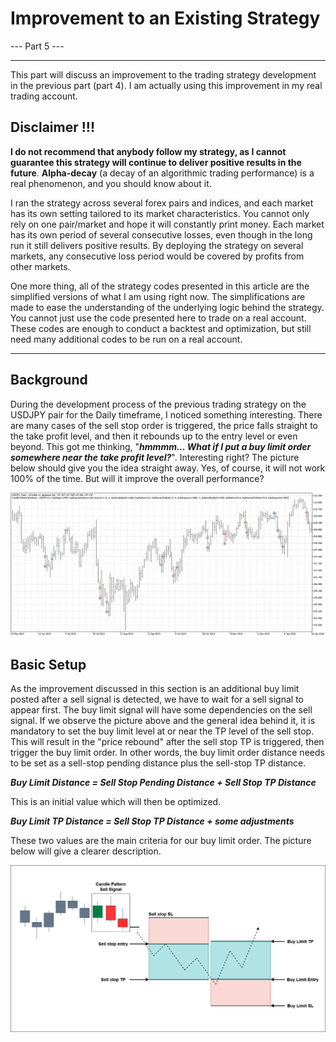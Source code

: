 # Improvement to an Existing Strategy
--- Part 5 ---

---
This part will discuss an improvement to the trading strategy development in the previous part (part 4). I am actually using this improvement in my real trading account.

## Disclaimer !!!

**I do not recommend that anybody follow my strategy, as I cannot guarantee this strategy will continue to deliver positive results in the future**. **Alpha-decay** (a decay of an algorithmic trading performance) is a real phenomenon, and you should know about it.

I ran the strategy across several forex pairs and indices, and each market has its own setting tailored to its market characteristics. You cannot only rely on one pair/market and hope it will constantly print money. Each market has its own period of several consecutive losses, even though in the long run it still delivers positive results. By deploying the strategy on several markets, any consecutive loss period would be covered by profits from other markets.

One more thing, all of the strategy codes presented in this article are the simplified versions of what I am using right now. The simplifications are made to ease the understanding of the underlying logic behind the strategy. You cannot just use the code presented here to trade on a real account. These codes are enough to conduct a backtest and optimization, but still need many additional codes to be run on a real account.

---

## Background
During the development process of the previous trading strategy on the USDJPY pair for the Daily timeframe, I noticed something interesting. There are many cases of the sell stop order is triggered, the price falls straight to the take profit level, and then it rebounds up to the entry level or even beyond. This got me thinking, "**_hmmmm... What if I put a buy limit order somewhere near the take profit level?_**". Interesting right? The picture below should give you the idea straight away. Yes, of course, it will not work 100% of the time. But will it improve the overall performance?

![](./improvement-opportunity.png)

## Basic Setup
As the improvement discussed in this section is an additional buy limit posted after a sell signal is detected, we have to wait for a sell signal to appear first. The buy limit signal will have some dependencies on the sell signal. If we observe the picture above and the general idea behind it, it is mandatory to set the buy limit level at or near the TP level of the sell stop. This will result in the "price rebound" after the sell stop TP is triggered, then trigger the buy limit order. In other words, the buy limit order distance needs to be set as a sell-stop pending distance plus the sell-stop TP distance.

**_Buy Limit Distance = Sell Stop Pending Distance + Sell Stop TP Distance_**

This is an initial value which will then be optimized.

**_Buy Limit TP Distance = Sell Stop TP Distance + some adjustments_**

These two values are the main criteria for our buy limit order. The picture below will give a clearer description.

![](./improvement-schema.png)
